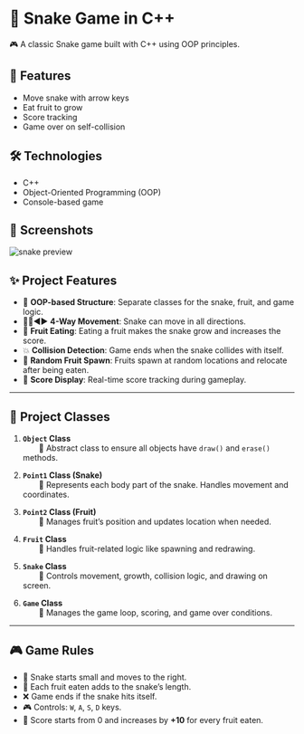 # 🐍 Snake Game in C++

🎮 A classic Snake game built with C++ using OOP principles.
## 🚀 Features

- Move snake with arrow keys
- Eat fruit to grow
- Score tracking
- Game over on self-collision

## 🛠️ Technologies

- C++
- Object-Oriented Programming (OOP)
- Console-based game

## 📸 Screenshots

![snake preview](snake_preview.png)

## ✨ Project Features

- 🧱 **OOP-based Structure**: Separate classes for the snake, fruit, and game logic.
- 🔼🔽◀️▶️ **4-Way Movement**: Snake can move in all directions.
- 🍎 **Fruit Eating**: Eating a fruit makes the snake grow and increases the score.
- 💥 **Collision Detection**: Game ends when the snake collides with itself.
- 🔀 **Random Fruit Spawn**: Fruits spawn at random locations and relocate after being eaten.
- 🧮 **Score Display**: Real-time score tracking during gameplay.

---

## 🧩 Project Classes

1. **`Object` Class**  
  🔹 Abstract class to ensure all objects have `draw()` and `erase()` methods.

2. **`Point1` Class (Snake)**  
  🔹 Represents each body part of the snake. Handles movement and coordinates.

3. **`Point2` Class (Fruit)**  
  🔹 Manages fruit’s position and updates location when needed.

4. **`Fruit` Class**  
  🔹 Handles fruit-related logic like spawning and redrawing.

5. **`Snake` Class**  
  🔹 Controls movement, growth, collision logic, and drawing on screen.

6. **`Game` Class**  
  🔹 Manages the game loop, scoring, and game over conditions.

---

## 🎮 Game Rules

- 🐍 Snake starts small and moves to the right.
- 🍎 Each fruit eaten adds to the snake’s length.
- ❌ Game ends if the snake hits itself.
- 🎮 Controls: `W`, `A`, `S`, `D` keys.
- 🧮 Score starts from 0 and increases by **+10** for every fruit eaten.

